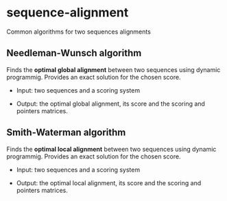# sequence-alignment
Common algorithms for two sequences alignments


## Needleman-Wunsch algorithm

Finds the **optimal global alignment** between two sequences using dynamic programmig. Provides an exact solution for the chosen score.

- Input: two sequences and a scoring system

- Output: the optimal global alignment, its score and the scoring and pointers matrices.


## Smith-Waterman algorithm

Finds the **optimal local alignment** between two sequences using dynamic programmig. Provides an exact solution for the chosen score.

- Input: two sequences and a scoring system

- Output: the optimal local alignment, its score and the scoring and pointers matrices.
